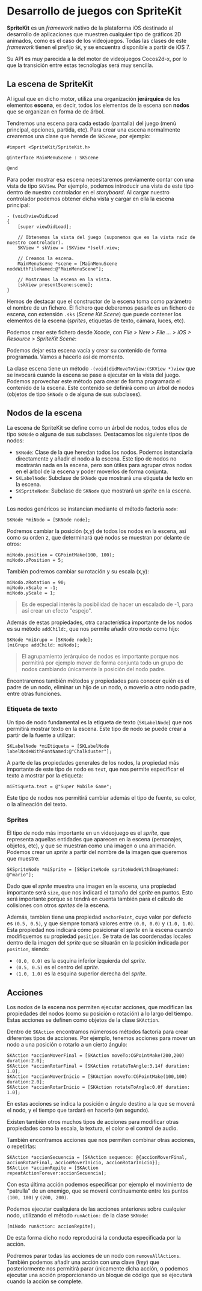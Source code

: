 # Desarrollo de juegos con SpriteKit

**SpriteKit** es un _framework_ nativo de la plataforma iOS destinado al desarrollo de aplicaciones que muestren cualquier tipo de gráficos 2D animados, como es el caso de los videojuegos. Todas las clases de este _framework_ tienen el prefijo `SK`, y se encuentra disponible a partir de iOS 7.

Su API es muy parecida a la del motor de videojuegos Cocos2d-x, por lo que la transición entre estas tecnologías será muy sencilla. 

## La escena de SpriteKit

Al igual que en dicho motor, utiliza una organización **jerárquica** de los elementos **escena**, es decir, todos los elementos de la escena son **nodos** que se organizan en forma de de árbol. 

Tendremos una escena para cada estado (pantalla) del juego (menú principal, opciones, partida, etc). Para crear una escena normalmente crearemos una clase que herede de `SKScene`, por ejemplo:

```objc
#import <SpriteKit/SpriteKit.h>

@interface MainMenuScene : SKScene

@end
```

Para poder mostrar esa escena necesitaremos previamente contar con una vista de tipo `SKView`. Por ejemplo, podemos introducir una vista de este tipo dentro de nuestro controlador en el _storyboard_. Al cargar nuestro controlador podemos obtener dicha vista y cargar en ella la escena principal:

```objc
- (void)viewDidLoad
{
    [super viewDidLoad];

    // Obtenemos la vista del juego (suponemos que es la vista raíz de nuestro controlador).
    SKView * skView = (SKView *)self.view;

    // Creamos la escena.
    MainMenuScene *scene = [MainMenuScene nodeWithFileNamed:@"MainMenuScene"];

    // Mostramos la escena en la vista.
    [skView presentScene:scene];
}
```

Hemos de destacar que el constructor de la escena toma como parámetro el nombre de un fichero. El fichero que deberemos pasarle es un fichero de escena, con extensión `.sks` (_Scene Kit Scene_) que puede contener los elementos de la escena (_sprites_, etiquetas de texto, cámara, luces, etc). 

Podemos crear este fichero desde Xcode, con _File > New > File ... > iOS > Resource > SpriteKit Scene_:


Podemos dejar esta escena vacía y crear su contenido de forma programada. Vamos a hacerlo así de momento.

La clase escena tiene un método `-(void)didMoveToView:(SKView *)view` que se invocará cuando la escena se pase a ejecutar en la vista del juego. Podemos aprovechar este método para crear de forma programada el contenido de la escena. Este contenido se definirá como un árbol de nodos (objetos de tipo `SKNode` o de alguna de sus subclases).

## Nodos de la escena

La escena de SpriteKit se define como un árbol de nodos, todos ellos de tipo `SKNode` o alguna de sus subclases. Destacamos los siguiente tipos de nodos:

* `SKNode`: Clase de la que heredan todos los nodos. Podemos instanciarla directamente y añadir el nodo a la escena. Este tipo de nodos no mostrarán nada en la escena, pero son útiles para agrupar otros nodos en el árbol de la escena y poder moverlos de forma conjunta.
* `SKLabelNode`: Subclase de `SKNode` que mostrará una etiqueta de texto en la escena.
* `SKSpriteNode`: Subclase de `SKNode` que mostrará un _sprite_ en la escena. 
* 

Los nodos genéricos se instancian mediante el método factoría `node`:

```objc
SKNode *miNodo = [SKNode node];
```

Podremos cambiar la posición (x,y) de todos los nodos en la escena, así como su orden z, que determinará qué nodos se muestran por delante de otros:

```objc
miNodo.position = CGPointMake(100, 100);
miNodo.zPosition = 5;
```

También podremos cambiar su rotación y su escala (x,y):

```objc
miNodo.zRotation = 90;
miNodo.xScale = -1;
miNodo.yScale = 1;
```

> Es de especial interés la posibilidad de hacer un escalado de -1, para así crear un efecto "espejo".

Además de estas propiedades, otra característica importante de los nodos es su método `addChild:`, que nos permite añadir otro nodo como hijo:

```objc
SKNode *miGrupo = [SKNode node];
[miGrupo addChild: miNodo];
```

> El agrupamiento jerárquico de nodos es importante porque nos permitirá por ejemplo mover de forma conjunta todo un grupo de nodos cambiando únicamente la posición del nodo padre.

Encontraremos también métodos y propiedades para conocer quién es el padre de un nodo, eliminar un hijo de un nodo, o moverlo a otro nodo padre, entre otras funciones.

### Etiqueta de texto

Un tipo de nodo fundamental es la etiqueta de texto (`SKLabelNode`) que nos permitirá mostrar texto en la escena. Este tipo de nodo se puede crear a partir de la fuente a utilizar:

```objc
SKLabelNode *miEtiqueta = [SKLabelNode labelNodeWithFontNamed:@"Chalkduster"];
```

A parte de las propiedades generales de los nodos, la propiedad más importante de este tipo de nodo es `text`, que nos permite especificar el texto a mostrar por la etiqueta:

```objc
miEtiqueta.text = @"Super Mobile Game";
```

Este tipo de nodos nos permitirá cambiar además el tipo de fuente, su color, o la alineación del texto.

### Sprites

El tipo de nodo más importante en un videojuego es el _sprite_, que representa aquellas entidades que aparecen en la escena (personajes, objetos, etc), y que se muestran como una imagen o una animación. Podemos crear un _sprite_ a partir del nombre de la imagen que queremos que muestre:

```objc
SKSpriteNode *miSprite = [SKSpriteNode spriteNodeWithImageNamed: @"mario"];
```

Dado que el _sprite_ muestra una imagen en la escena, una propiedad importante será `size`, que nos indicará el tamaño del _sprite_ en puntos. Esto será importante porque se tendrá en cuenta también para el cálculo de colisiones con otros _sprites_ de la escena. 

Además, tambien tiene una propiedad `anchorPoint`, cuyo valor por defecto es `(0.5, 0.5)`, y que siempre tomará valores entre `(0.0, 0.0)` y `(1.0, 1.0)`. Esta propiedad nos indicará cómo posicionar el _sprite_ en la escena cuando modifiquemos su propiedad `position`. Se trata de las coordenadas locales dentro de la imagen del _sprite_ que se situarán en la posición indicada por `position`, siendo:

* `(0.0, 0.0)` es la esquina inferior izquierda del _sprite_.
* `(0.5, 0.5)` es el centro del _sprite_.
* `(1.0, 1.0)` es la esquina superior derecha del _sprite_.

## Acciones

Los nodos de la escena nos permiten ejecutar acciones, que modifican las propiedades del nodos (como su posición o rotación) a lo largo del tiempo. Estas acciones se definen como objetos de la clase `SKAction`.

Dentro de `SKAction` encontramos númerosos métodos factoría para crear diferentes tipos de acciones. Por ejemplo, tenemos acciones para mover un nodo a una posición o rotarlo a un cierto ángulo:

```objc
SKAction *accionMoverFinal = [SKAction moveTo:CGPointMake(200,200) duration:2.0];
SKAction *accionRotarFinal = [SKAction rotateToAngle:3.14f duration: 1.0];
SKAction *accionMoverInicio = [SKAction moveTo:CGPointMake(100,100) duration:2.0];
SKAction *accionRotarInicio = [SKAction rotateToAngle:0.0f duration: 1.0];
```

En estas acciones se indica la posición o ángulo destino a la que se moverá el nodo, y el tiempo que tardará en hacerlo (en segundo).

Existen también otros muchos tipos de acciones para modificar otras propiedades como la escala, la textura, el color o el control de audio.

También encontramos acciones que nos permiten combinar otras acciones, o repetirlas:

```objc 
SKAction *accionSecuencia = [SKAction sequence: @{accionMoverFinal, accionRotarFinal, accionMoverInicio, accionRotarInicio}];
SKAction *accionRepite = [SKAction repeatActionForever:accionSecuencia];
```

Con esta última acción podemos especificar por ejemplo el movimiento de "patrulla" de un enemigo, que se moverá contínuamente entre los puntos `(100, 100)` y `(200, 200)`.

Podemos ejecutar cualquiera de las acciones anteriores sobre cualquier nodo, utilizando el método `runAction:` de la clase `SKNode`:

```objc
[miNodo runAction: accionRepite];
```

De esta forma dicho nodo reproducirá la conducta especificada por la acción. 

Podremos parar todas las acciones de un nodo con `removeAllActions`. También podemos añadir una acción con una clave (_key_) que posteriormente nos permitirá parar únicamente dicha acción, o podemos ejecutar una acción proporcionando un bloque de código que se ejecutará cuando la acción se complete.